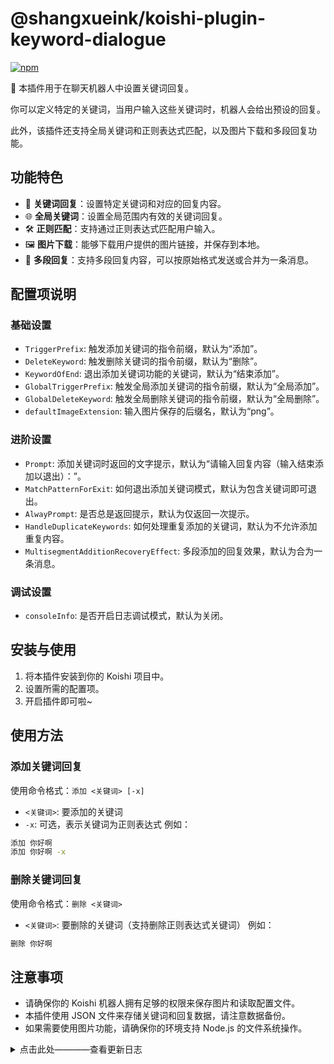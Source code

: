 
# @shangxueink/koishi-plugin-keyword-dialogue

[![npm](https://img.shields.io/npm/v/@shangxueink/koishi-plugin-keyword-dialogue?style=flat-square)](https://www.npmjs.com/package/@shangxueink/koishi-plugin-keyword-dialogue)


🤖 本插件用于在聊天机器人中设置关键词回复。

你可以定义特定的关键词，当用户输入这些关键词时，机器人会给出预设的回复。

此外，该插件还支持全局关键词和正则表达式匹配，以及图片下载和多段回复功能。

## 功能特色
- 📝 **关键词回复**：设置特定关键词和对应的回复内容。
- 🌐 **全局关键词**：设置全局范围内有效的关键词回复。
- 🛠️ **正则匹配**：支持通过正则表达式匹配用户输入。
- 🖼️ **图片下载**：能够下载用户提供的图片链接，并保存到本地。
- 📝 **多段回复**：支持多段回复内容，可以按原始格式发送或合并为一条消息。
## 配置项说明
### 基础设置
- `TriggerPrefix`: 触发添加关键词的指令前缀，默认为“添加”。
- `DeleteKeyword`: 触发删除关键词的指令前缀，默认为“删除”。
- `KeywordOfEnd`: 退出添加关键词功能的关键词，默认为“结束添加”。
- `GlobalTriggerPrefix`: 触发全局添加关键词的指令前缀，默认为“全局添加”。
- `GlobalDeleteKeyword`: 触发全局删除关键词的指令前缀，默认为“全局删除”。
- `defaultImageExtension`: 输入图片保存的后缀名，默认为“png”。
### 进阶设置
- `Prompt`: 添加关键词时返回的文字提示，默认为“请输入回复内容（输入结束添加以退出）：”。
- `MatchPatternForExit`: 如何退出添加关键词模式，默认为包含关键词即可退出。
- `AlwayPrompt`: 是否总是返回提示，默认为仅返回一次提示。
- `HandleDuplicateKeywords`: 如何处理重复添加的关键词，默认为不允许添加重复内容。
- `MultisegmentAdditionRecoveryEffect`: 多段添加的回复效果，默认为合为一条消息。
### 调试设置
- `consoleInfo`: 是否开启日志调试模式，默认为关闭。


## 安装与使用
1. 将本插件安装到你的 Koishi 项目中。
2. 设置所需的配置项。
3. 开启插件即可啦~

## 使用方法

### 添加关键词回复

使用命令格式：`添加 <关键词> [-x]`
- `<关键词>`: 要添加的关键词
- `-x`: 可选，表示关键词为正则表达式
例如：
```bash
添加 你好啊
添加 你好啊 -x
```
### 删除关键词回复
使用命令格式：`删除 <关键词>`
- `<关键词>`: 要删除的关键词（支持删除正则表达式关键词）
例如：
```bash
删除 你好啊
```

## 注意事项
- 请确保你的 Koishi 机器人拥有足够的权限来保存图片和读取配置文件。
- 本插件使用 JSON 文件来存储关键词和回复数据，请注意数据备份。
- 如果需要使用图片功能，请确保你的环境支持 Node.js 的文件系统操作。

<details>
<summary>点击此处————查看更新日志</summary>

-  **0.7.0**
    -   修复`修改`指令，在修改时无法正确返回正在修改的非文本回复
    -   修复`修改`指令，返回的都是文本元素消息
    -   修复`修改`指令，在修改时仅返回第一条回复，修改为遍历所有的回复段落并格式化显示
    -   修复上版本修改指令的解析报错问题

-  **0.6.9**
    -   优化对管理员的判断，支持owner身份
    -   新增`KeywordOfFix`配置项，支持修改问答，用法见readme
    -   优化中间件逻辑，支持【前缀+关键词+（空格）+后缀序号】触发方式，以用于在多回复的关键词时，指定一个回复。更像喵喵插件了呢
    -   暂时仅支持修改指令一次性输入回复，暂不支持多段添加

-  **0.6.5**
    -   优化添加关键词的写入，防止正则表达式出错，避免引发未终止的组错误
    -   修改`HandleDuplicateKeywords`配置项默认值为2，以更贴近喵喵插件
    -   新增 `prefix` 配置项，允许添加关键词前缀（感谢 dialogue-fork 项目的灵感）
    -   修复 MatchPatternForExit 为 '1' 时，取消添加 操作不生效的bug。

-  **0.6.2**
    -   优化`查找关键词`指令，确保搜索结果的实时性
    -   修改`Search_Range`配置项默认值为`1`
    -   提取 `formatReply` 为单独函数，方便调用
    -   优化`查找关键词`指令返回方法，不再返回文本化的元素消息，而是unescape后的内容（即，把只会返回图片链接，优化为发送图片）
    -   优化`Prompt`配置项为多行文本配置项，方便编辑文字。

-  **0.6.1**
    -   进一步兼容喵喵插件的json
    -   优化图片回复type字段为image，兼容处理img
    -   完善package.json反馈地址

-  **0.6.0**
    -   重构`middlewareFunction`中间件函数
    -   优化日志输出函数，避免代码重复
    -   修复**0.5.2**`新增audio、video类型消息支持`带来的回复bug
    -   回复方式新增合并转发选项

-  **0.5.4**
    -   新增图片保存方式与发送方式
    -   修改`combinedReply`作用域
    -   修复`MultisegmentAdditionRecoveryEffect`为第一项时不回复的bug。

-  **0.5.2**
    -   移除marketface类型消息
    -   新增audio、video类型消息支持
    -   优化屏蔽触发的日志输出
    -   修复`搜索关键词`指令配置项不生效的bug
    -   优化控制台说明文字
    -   调整默认触发间隔为`0`

-  **0.4.1**
    -   新增回复频率限制的功能
    -   修复一次性输入的写入bug

-  **0.4.0**
    -   新增 `config.Preposition_middleware` 配置项。
    -   当 `config.Preposition_middleware` 设置为 `true` 时，启用前置中间件。前置中间件在捕获消息后可以决定是否继续传递消息给其他中间件，从而实现“指令维护”功能。
    -   当 `config.Preposition_middleware` 设置为 `false` 时，使用普通中间件，保持原有行为。
    -   将中间件逻辑抽取为 `middlewareFunction`，提高代码可读性和可维护性。
    -   根据 `config.Preposition_middleware` 的值动态注册中间件或前置中间件，增强灵活性。  

-  **0.3.9**
    -   修改部分配置项的默认值

-  **0.3.8**
    -   新增查找关键词功能

-  **0.3.7** 
    -   新增`picture_save_to_local`配置项，允许用户自行决定是否保存图片
    -   修复消息元素转义，使关键词更易懂
    -   对中间件匹配优化，使用`.trim()`以使 `关键词` 与 `     关键词       ` 输入效果一致

-  **0.3.6** 
    -   优化文件保存路径
    -   本地化支持

-  **0.3.4** 
    -   新增父级指令
    -   优化插件的说明文字
    -   新增`取消添加`功能
    -   新增`大小写英文等同`的模式开关
    -   新增`仅允许管理员操作`的模式开关

-  **0.3.2** 
    -   修复`全局添加`时，更改图片保存文件夹为`global`文件夹
    -   增加对`数据文件夹`的位置说明与修改说明

-  **0.3.1** 
    -   优化中间件等待时间，允许通过配置项自定义
    -   优化插件控制台展示内容

- **0.2.3** 
    -   优化对于`mface`等元素的回复支持
    -   优化对于输入的匹配，优化字符转义带来的匹配问题

- **0.2.1** 
    -   优化`添加`指令的`-x`选项失效的问题
    -   修复对于正则关键词无响应的情况
    -   完善README说明内容

</details>
